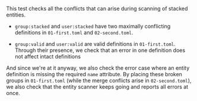 This test checks all the conflicts that can arise during scanning of stacked entities.

* `group:stacked` and `user:stacked` have two maximally conflicting definitions
  in `01-first.toml` and `02-second.toml`.

* `group:valid` and `user:valid` are valid definitions in `01-first.toml`.
  Through their presence, we check that an error in one definition does not
  affect intact definitions

And since we're at it anyway, we also check the error case where an entity
definition is missing the required `name` attribute. By placing these broken
groups in `01-first.toml` (while the merge conflicts arise in `02-second.toml`),
we also check that the entity scanner keeps going and reports all errors at
once.
